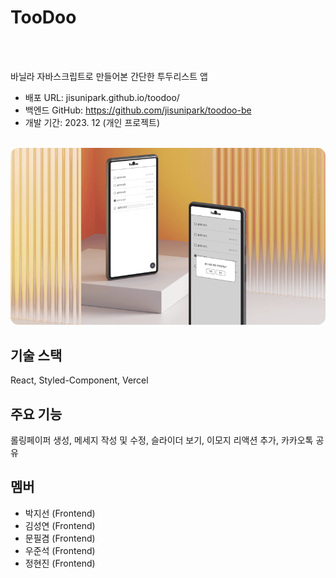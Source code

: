 # TooDoo

<br>
<br>

바닐라 자바스크립트로 만들어본 간단한 투두리스트 앱

- 배포 URL: jisunipark.github.io/toodoo/
- 백엔드 GitHub: https://github.com/jisunipark/toodoo-be
- 개발 기간: 2023. 12 (개인 프로젝트)
  <br>
  <br>

<p align="center">
 <img src="assets/toodoo-rounded.png">
</p>

## 기술 스택

React, Styled-Component, Vercel

## 주요 기능

롤링페이퍼 생성, 메세지 작성 및 수정, 슬라이더 보기, 이모지 리액션 추가, 카카오톡 공유

## 멤버

- 박지선 (Frontend)
- 김성연 (Frontend)
- 문필겸 (Frontend)
- 우준석 (Frontend)
- 정현진 (Frontend)
